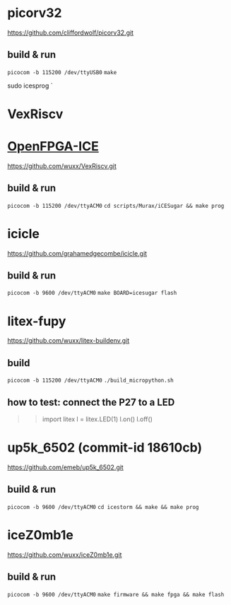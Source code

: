 # picorv32  
https://github.com/cliffordwolf/picorv32.git
## build & run
`picocom -b 115200 /dev/ttyUSB0`
`make `

sudo icesprog `

# VexRiscv

# [OpenFPGA-ICE](https://github.com/OpenFPGA-ICE)

https://github.com/wuxx/VexRiscv.git 
## build & run
`picocom -b 115200 /dev/ttyACM0`
`cd scripts/Murax/iCESugar && make prog`

# icicle  
https://github.com/grahamedgecombe/icicle.git
## build & run
`picocom -b 9600 /dev/ttyACM0`
`make BOARD=icesugar flash`

# litex-fupy
https://github.com/wuxx/litex-buildenv.git
## build 
`picocom -b 115200 /dev/ttyACM0`
`./build_micropython.sh`
## how to test: connect the P27 to a LED
>>import litex
>>l = litex.LED(1)
>>l.on()
>>l.off()


# up5k_6502    (commit-id 18610cb)
https://github.com/emeb/up5k_6502.git
## build & run
`picocom -b 9600 /dev/ttyACM0`
`cd icestorm && make && make prog`

# iceZ0mb1e
https://github.com/wuxx/iceZ0mb1e.git
## build & run
`picocom -b 9600 /dev/ttyACM0`
`make firmware && make fpga && make flash`
